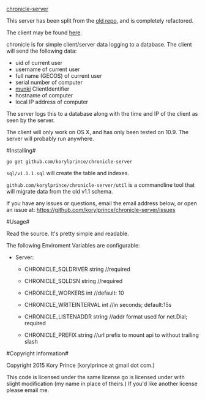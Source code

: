 [chronicle-server](https://github.com/korylprince/chronicle-server)

This server has been split from the [old repo](https://github.com/korylprince/chronicle), and is completely refactored.

The client may be found [here](https://github.com/korylprince/chronicle-client).

chronicle is for simple client/server data logging to a database.
The client will send the following data:
 
* uid of current user
* username of current user
* full name (GECOS) of current user
* serial number of computer
* [munki](http://munki.github.io/munki/) ClientIdentifier
* hostname of computer
* local IP address of computer

The server logs this to a database along with the time and IP of the client as seen by the server.

The client will only work on OS X, and has only been tested on 10.9. The server will probably run anywhere.

#Installing#

`go get github.com/korylprince/chronicle-server`

`sql/v1.1.1.sql` will create the table and indexes.

`github.com/korylprince/chronicle-server/util` is a commandline tool that will migrate data from the old v1.1 schema.

If you have any issues or questions, email the email address below, or open an issue at:
https://github.com/korylprince/chronicle-server/issues

#Usage#

Read the source. It's pretty simple and readable.

The following Enviroment Variables are configurable:

* Server:

    * CHRONICLE_SQLDRIVER string //required
    * CHRONICLE_SQLDSN    string //required

    * CHRONICLE_WORKERS       int //default: 10
    * CHRONICLE_WRITEINTERVAL int //in seconds; default:15s

    * CHRONICLE_LISTENADDR string //addr format used for net.Dial; required
    * CHRONICLE_PREFIX     string //url prefix to mount api to without trailing slash

#Copyright Information#

Copyright 2015 Kory Prince (korylprince at gmail dot com.)

This code is licensed under the same license go is licensed under with slight modification (my name in place of theirs.) If you'd like another license please email me.
